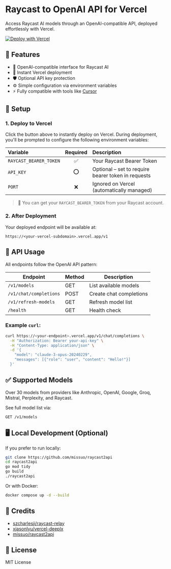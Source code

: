 # Raycast to OpenAI API for Vercel

Access Raycast AI models through an OpenAI-compatible API, deployed effortlessly with Vercel.

[![Deploy with Vercel](https://vercel.com/button)](https://vercel.com/new/clone?repository-url=https%3A%2F%2Fgithub.com%2Fmissuo%2Fvercel-raycast2api)

## 🌟 Features

- 🧠 OpenAI-compatible interface for Raycast AI
- 🚀 Instant Vercel deployment
- 🛡️ Optional API key protection
- ⚙️ Simple configuration via environment variables
- ⚡️ Fully compatible with tools like [Cursor](https://cursor.sh)

## 🔧 Setup

### 1. Deploy to Vercel

Click the button above to instantly deploy on Vercel. During deployment, you'll be prompted to configure the following environment variables:

| Variable | Required | Description |
|:--------|:--------:|:------------|
| `RAYCAST_BEARER_TOKEN` | ✅ | Your Raycast Bearer Token |
| `API_KEY` | ⭕ | Optional – set to require bearer token in requests |
| `PORT` | ❌ | Ignored on Vercel (automatically managed) |

> 📌 You can get your `RAYCAST_BEARER_TOKEN` from your Raycast account.

### 2. After Deployment

Your deployed endpoint will be available at:

```
https://<your-vercel-subdomain>.vercel.app/v1
```

## 📡 API Usage

All endpoints follow the OpenAI API pattern:

| Endpoint | Method | Description |
|----------|--------|-------------|
| `/v1/models` | GET | List available models |
| `/v1/chat/completions` | POST | Create chat completions |
| `/v1/refresh-models` | GET | Refresh model list |
| `/health` | GET | Health check |

### Example `curl`:

```bash
curl https://<your-endpoint>.vercel.app/v1/chat/completions \
  -H "Authorization: Bearer your-api-key" \
  -H "Content-Type: application/json" \
  -d '{
    "model": "claude-3-opus-20240229",
    "messages": [{"role": "user", "content": "Hello!"}]
  }'
```

## ✅ Supported Models

Over 30 models from providers like Anthropic, OpenAI, Google, Groq, Mistral, Perplexity, and Raycast.

See full model list via:

```
GET /v1/models
```

## 🖥️ Local Development (Optional)

If you prefer to run locally:

```bash
git clone https://github.com/missuo/raycast2api
cd raycast2api
go mod tidy
go build
./raycast2api
```

Or with Docker:

```bash
docker compose up -d --build
```

## 🙏 Credits

- [szcharlesji/raycast-relay](https://github.com/szcharlesji/raycast-relay)
- [xjasonlyu/vercel-deeplx](https://github.com/xjasonlyu/vercel-deeplx)
- [missuo/raycast2api](https://github.com/missuo/raycast2api)

## 📄 License

MIT License

